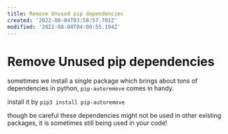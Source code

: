 ```yaml
---
title: Remove Unused pip dependencies
created: '2022-08-04T03:58:57.701Z'
modified: '2022-08-04T04:00:55.194Z'
---
```


# Remove Unused pip dependencies

sometimes we install a single package which brings about tons of dependencies in python, `pip-autoremove` comes in handy.

install it by `pip3 install pip-autoremove`

though be careful these dependencies might not be used in other existing packages, it is sometimes still being used in your code!
